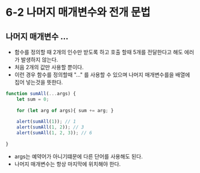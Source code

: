 # 6-2 나머지 매개변수와 전개 문법

## 나머지 매개변수 ...
- 함수를 정의할 때 2개의 인수만 받도록 하고 호출 할때 5개를 전달한다고 해도 에러가 발생하지 않는다.
- 처음 2개의 값만 사용할 뿐이다.
- 이런 경우 함수를 정의할때 "..." 를 사용할 수 있으며 나머지 매개변수를을 배열에 집어 넣는것을 뜻한다.
```javascript
function sumAll(...args) {
    let sum = 0;
    
    for (let arg of args){ sum += arg; }
    
    alert(sumAll(1)); // 1
    alert(sumAll(1, 2)); // 3
    alert(sumAll(1, 2, 3)); // 6
    
}
```
- args는 예약어가 아니기떄문에 다른 단어를 사용해도 된다.
- 나머지 매개변수는 항상 마지막에 위치해야 한다.

